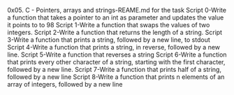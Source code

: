 0x05. C - Pointers, arrays and strings-REAME.md for the task
Script 0-Write a function that takes a pointer to an int as parameter and updates the value it points to to 98
Script 1-Write a function that swaps the values of two integers.
Script 2-Write a function that returns the length of a string.
Script 3-Write a function that prints a string, followed by a new line, to stdout
Script 4-Write a function that prints a string, in reverse, followed by a new line.
Script 5-Write a function that reverses a string
Script 6-Write a function that prints every other character of a string, starting with the first character, followed by a new line.
Script 7-Write a function that prints half of a string, followed by a new line
Script 8-Write a function that prints n elements of an array of integers, followed by a new line
